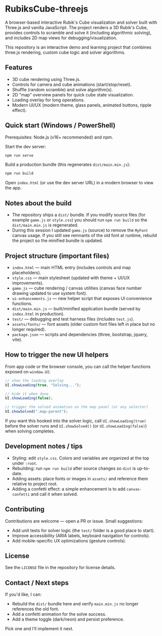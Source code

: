# RubiksCube-threejs

A browser-based interactive Rubik's Cube visualization and solver built with Three.js and vanilla JavaScript. The project renders a 3D Rubik's Cube, provides controls to scramble and solve it (including algorithmic solving), and includes 2D map views for debugging/visualization.

This repository is an interactive demo and learning project that combines three.js rendering, custom cube logic and solver algorithms.

## Features

- 3D cube rendering using Three.js.
- Controls for camera and cube animations (start/stop/reset).
- Shuffle (random scramble) and solve algorithm(s).
- 2D "map" overview panels for quick cube state visualization.
- Loading overlay for long operations.
- Modern UI/UX (modern theme, glass panels, animated buttons, ripple effect).

## Quick start (Windows / PowerShell)

Prerequisites: Node.js (v16+ recommended) and npm.

Start the dev server:

```powershell
npm run serve
```

Build a production bundle (this regenerates `dist/main.min.js`):

```powershell
npm run build
```

Open `index.html` (or use the dev server URL) in a modern browser to view the app.

## Notes about the build

- The repository ships a `dist/` bundle. If you modify source files (for example `game.js` or `style.css`) you should run `npm run build` so the `dist/main.min.js` is regenerated.
- During this session I updated `game.js` (source) to remove the `MyFont` canvas usage. If you still see remnants of the old font at runtime, rebuild the project so the minified bundle is updated.

## Project structure (important files)

- `index.html` — main HTML entry (includes controls and map placeholders).
- `style.css` — main stylesheet (updated with theme + UI/UX improvements).
- `game.js` — cube rendering / canvas utilities (canvas face number drawing updated to use system font).
- `ui-enhancements.js` — new helper script that exposes UI convenience functions.
- `dist/main.min.js` — built/minified application bundle (served by `index.html` in production).
- `test/` — debugging and test harness files (includes `test.js`).
- `assets/fonts/` — font assets (older custom font files left in place but no longer required).
- `package.json` — scripts and dependencies (three, bootstrap, jquery, vite).

## How to trigger the new UI helpers

From app code or the browser console, you can call the helper functions exposed on `window.UI`:

```javascript
// show the loading overlay
UI.showLoading(true, "Solving...");

// hide it when done
UI.showLoading(false);

// trigger the solved animation on the map panel (or any selector)
UI.showSolved(".map-parent");
```

If you want this hooked into the solver logic, call `UI.showLoading(true)` before the solver runs and `UI.showSolved()` (or `UI.showLoading(false)`) when solving completes.

## Development notes / tips

- Styling: edit `style.css`. Colors and variables are organized at the top under `:root`.
- Rebuilding: run `npm run build` after source changes so `dist` is up-to-date.
- Adding assets: place fonts or images in `assets/` and reference them relative to project root.
- Adding a confetti effect: a simple enhancement is to add `canvas-confetti` and call it when solved.

## Contributing

Contributions are welcome — open a PR or issue. Small suggestions:

- Add unit tests for solver logic (the `test/` folder is a good place to start).
- Improve accessibility (ARIA labels, keyboard navigation for controls).
- Add mobile-specific UX optimizations (gesture controls).

## License

See the `LICENSE` file in the repository for license details.

## Contact / Next steps

If you'd like, I can:

- Rebuild the `dist/` bundle here and verify `main.min.js` no longer references the old font.
- Add a confetti animation for the solve success.
- Add a theme toggle (dark/neon) and persist preference.

Pick one and I’ll implement it next.

